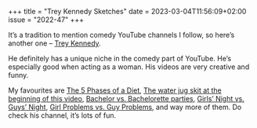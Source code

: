 +++
title       = "Trey Kennedy Sketches"
date        = 2023-03-04T11:56:09+02:00
issue       = "2022-47"
+++

It’s a tradition to mention comedy YouTube channels I follow, so here’s another one – [Trey Kennedy](https://www.youtube.com/@treykennedy).

He definitely has a unique niche in the comedy part of YouTube. He’s especially good when acting as a woman. His videos are very creative and funny.

My favourites are [The 5 Phases of a Diet](https://www.youtube.com/watch?v=ijHLalSh0ns), [The water jug skit at the beginning of this video](https://youtu.be/gInIV94cXto), [Bachelor vs. Bachelorette parties](https://youtu.be/I1561r51M2A), [Girls’ Night vs. Guys’ Night](https://youtu.be/Cf7hioQgeGA), [Girl Problems vs. Guy Problems](https://youtu.be/2G_LgXpyPm8), and way more of them. Do check his channel, it’s lots of fun.
